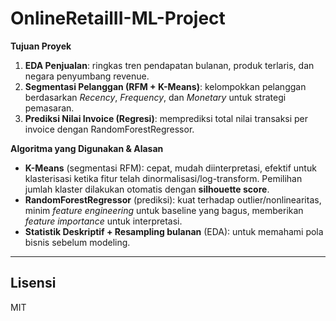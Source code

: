 # OnlineRetailII-ML-Project

**Tujuan Proyek**
1. **EDA Penjualan**: ringkas tren pendapatan bulanan, produk terlaris, dan negara penyumbang revenue.
2. **Segmentasi Pelanggan (RFM + K-Means)**: kelompokkan pelanggan berdasarkan *Recency*, *Frequency*, dan *Monetary* untuk strategi pemasaran.
3. **Prediksi Nilai Invoice (Regresi)**: memprediksi total nilai transaksi per invoice dengan RandomForestRegressor.

**Algoritma yang Digunakan & Alasan**
- **K-Means** (segmentasi RFM): cepat, mudah diinterpretasi, efektif untuk klasterisasi ketika fitur telah dinormalisasi/log-transform. Pemilihan jumlah klaster dilakukan otomatis dengan **silhouette score**.
- **RandomForestRegressor** (prediksi): kuat terhadap outlier/nonlinearitas, minim *feature engineering* untuk baseline yang bagus, memberikan *feature importance* untuk interpretasi.
- **Statistik Deskriptif + Resampling bulanan** (EDA): untuk memahami pola bisnis sebelum modeling.

---


## Lisensi
MIT
